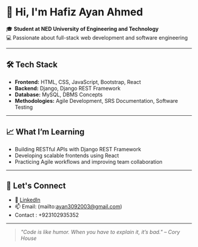 # 👋 Hi, I'm Hafiz Ayan Ahmed

🎓 **Student at NED University of Engineering and Technology**  
💻 Passionate about full-stack web development and software engineering

---

## 🛠️ Tech Stack

- **Frontend:** HTML, CSS, JavaScript, Bootstrap, React
- **Backend:** Django, Django REST Framework
- **Database:** MySQL, DBMS Concepts
- **Methodologies:** Agile Development, SRS Documentation, Software Testing

---

## 📈 What I’m Learning

- Building RESTful APIs with Django REST Framework
- Developing scalable frontends using React
- Practicing Agile workflows and improving team collaboration

---



## 🤝 Let's Connect

- 💼 [LinkedIn](https://www.linkedin.com/in/hafizayanahmed/)
- 📫 Email: (mailto:ayan3092003@gmail.com)
- Contact : +923102935352

---

> *"Code is like humor. When you have to explain it, it’s bad." – Cory House*
